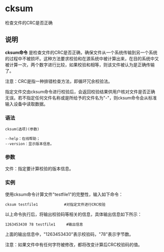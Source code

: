 cksum
===

检查文件的CRC是否正确

## 说明

**cksum命令** 是检查文件的CRC是否正确，确保文件从一个系统传输到另一个系统的过程中不被损坏。这种方法要求校验和在源系统中被计算出来，在目的系统中又被计算一次，两个数字进行比较，如果校验和相等，则该文件被认为是正确传输了。

注意：CRC是指一种排错检查方法，即循环冗余校验法。

指定文件交由cksum命令进行校验后，会返回校验结果供用户核对文件是否正确无误。若不指定任何文件名称或是所给予的文件名为"-"，则cksum命令会从标准输入设备中读取数据。

### 语法  

```
cksum(选项)(参数)
```

  

```
--help：在线帮助；
--version：显示版本信息。
```

### 参数  

文件：指定要计算校验的版本信息。

### 实例  

使用cksum命令计算文件"testfile1"的完整性，输入如下命令：

```
cksum testfile1            #对指定文件进行CRC校验
```

以上命令执行后，将输出校验码等相关的信息，具体输出信息如下所示：

```
1263453430 78 testfile1     #输出信息
```

上面的输出信息中，"1263453430"表示校验码，"78"表示字节数。

注意：如果文件中有任何字符被修改，都将改变计算后CRC校验码的值。


